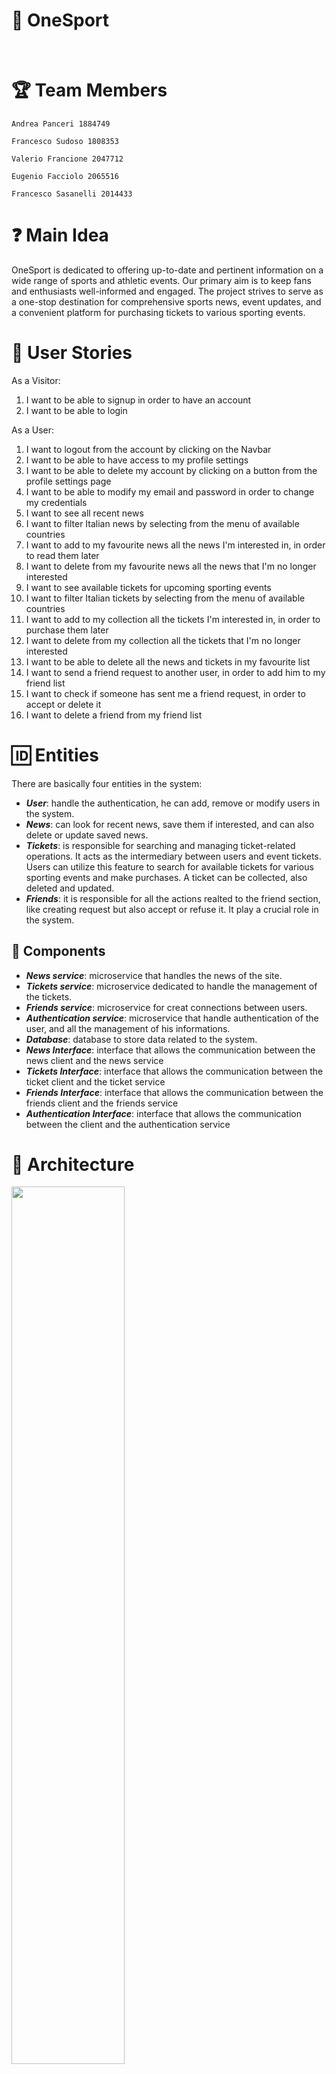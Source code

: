 # 🎯 OneSport

<br/>

# 🏆 Team Members

```
Andrea Panceri 1884749

Francesco Sudoso 1808353

Valerio Francione 2047712

Eugenio Facciolo 2065516

Francesco Sasanelli 2014433
```

# ❓ Main Idea

OneSport is dedicated to offering up-to-date and pertinent information on a wide range of sports and athletic events. Our primary aim is to keep fans and enthusiasts well-informed and engaged. The project strives to serve as a one-stop destination for comprehensive sports news, event updates, and a convenient platform for purchasing tickets to various sporting events.

# 👤 User Stories

As a Visitor:

1. I want to be able to signup in order to have an account 
2. I want to be able to login

As a User:

1. I want to logout from the account by clicking on the Navbar
2. I want to be able to have access to my profile settings
3. I want to be able to delete my account by clicking on a button from the profile settings page
4. I want to be able to modify my email and password in order to change my credentials
5. I want to see all recent news
6. I want to filter Italian news by selecting from the menu of available countries 
7. I want to add to my favourite news all the news I'm interested in, in order to read them later
8. I want to delete from my favourite news all the news that I'm no longer interested 
9. I want to see available tickets for upcoming sporting events
10. I want to filter Italian tickets by selecting from the menu of available countries 
11. I want to add to my collection all the tickets I'm interested in, in order to purchase them later
12. I want to delete from my collection all the tickets that I'm no longer interested 
13. I want to be able to delete all the news and tickets in my favourite list
14. I want to send a friend request to another user, in order to add him to my friend list
15. I want to check if someone has sent me a friend request, in order to accept or delete it
16. I want to delete a friend from my friend list

# 🆔 Entities

There are basically four entities in the system:

- **_User_**: handle the authentication, he can add, remove or modify users in the system.
- **_News_**: can look for recent news, save them if interested, and can also delete or update saved news.
- **_Tickets_**: is responsible for searching and managing ticket-related operations. It acts as the intermediary between users and event tickets. Users can utilize this feature to search for available tickets for various sporting events and make purchases. A ticket can be collected, also deleted and updated.
- **_Friends_**: it is responsible for all the actions realted to the friend section, like creating request but also accept or refuse it. It play a crucial role in the system.

## 📁 Components

- **_News service_**: microservice that handles the news of the site.
- **_Tickets service_**: microservice dedicated to handle the management of the tickets.
- **_Friends service_**: microservice for creat connections between users.
- **_Authentication service_**: microservice that handle authentication of the user, and all the management of his informations.
- **_Database_**: database to store data related to the system.
- **_News Interface_**: interface that allows the communication between the news client and the news service
- **_Tickets Interface_**: interface that allows the communication between the ticket client and the ticket service
- **_Friends Interface_**: interface that allows the communication between the friends client and the friends service
- **_Authentication Interface_**: interface that allows the communication between the client and the authentication service

# 🏬 Architecture

<div>
   <img src="Documentation/architecture.jpg" width=60% style="display:inline-block; margin-right: 2%;"/>
</div>

## 🔐 DB Structure

**_user_**:
| **_id_** | name | email | role | password |
| --- | --- | --- | --- | --- |

**_news_**:
| **_id_** | title | author | urlToImage | urlToImage | user_id | url |
| --- | --- | --- | --- | --- | --- | --- |

**_tickets_**:
| **_id_** | name | info | promoter | urlToImage | localDate | user_id | url |
| --- | -------- | ---------- | -------- | ----- | ----- | ----- | ----- |

**_friends_**:
| **_id_** | user_id | friend_id | status |
| --- | --- | --- | --- |

## 📝 Authentication api documentation

- GET /users/

Returns all the users of the application.

- GET /users/[user_id]

   Returns the user with ID=[user_id].

> Example: <authentication_service_url>/user/1
> Gets the user with ID=1

- GET /users/get_by_email/[email]

   Return the user with the email=[email].

- GET /users/checkToken
   
   Check if the current user has a valid token, or it is expired.

- POST /users/login

   Handle the login for the current user, generating as response a token.

Format of json body:
{
"email": "massimo.mecella@uniroma1.it",
"password" = "Laboratorio2023#",
"remember" = true
}

- POST /users/signup

  Create a new user using the inserted information, return a message that confirm the action.

  Format of json body:
  {
  "email": "massimo.mecella@uniroma1.it",
  "name": "Massimo",
  "password": "Laboratorio2023#"
  }

- POST /users/logout

   Remove the token for the logged user, and execute the logout from current session, return a confirmation message.
   
   Format of json body:
   {
   "user_id": 4
   }

- PUT /users/[user_id]/edit

Update the information of user with ID=[user_id], and return the json of the updated user.

   Format of json body:
   {
   "email": "massimo.mecella@diag.it",
   "name": "Massimo",
   "password": "Laboratorio2023%"
   }

- DELETE /users/[user_id]

   Delete the user with ID=[user_id].

## 📰 News api documentation

- GET /news/

   Returns all latest sports news, using an external API, can be applied filters:
   
   - country: The country code where news is to be searched.
   - q: A keyword that the news must contain.
   - pageSize: The number of results per page.
   - page: The desired number of pages for result delivery.
   
   > Example: <news_service_url>/news/?country=IT&pageSize=20&page=4&q=Roma
   > Gets all the latest news related to Roma, from Italian sources.

- GET /news/[user_id]

   Returns all news saved by user with ID=[user_id].

   > Example: <news_service_url>/news/1
   > Gets all the saved news by user with ID=1

- POST /news/create

  Save a news for a user, adding also the linked information and return the json of the news created.

  Format of json body:
  {
  "title":"Lukaku scappa, Zapata lo riprende: un punto a testa per Torino e Roma",
  "author":"Gazzetta dello sport",
  "urlToImage":"https://dimages2.gazzettaobjects.it/files/image_618_349/files/fp/uploads/2023/09/24/65109e6a86b68.r_d.1362-736-2270.jpeg",
  "published_at":"2023-09-25",
  "user_id":"4",
  "url":"https://www.gazzetta.it/Calcio/Serie-A/Torino/24-09-2023/torino-roma-1-1-lukaku-scappa-zapata-lo-riprende.shtml"
  }

- DELETE /news/[news_id]

   Deletes the news with ID=[news_id].

- DELETE /news/[user_id]/all

   Deletes all the news saved by user with ID=[user_id].

## 🎫 Tickets api documentation

- GET /tickets/

   Returns all tickets for upcoming events, using an external API, can be applied filters:
   
   - countryCode: The country code where tickets are to be searched.
   - keyword: A word related to the desired event.
   - size: the size of results.
   - page: The desired number of pages for result delivery.
   
   > Example: <tickets_service_url>/tickets/?countryCode=US&size=100&page=4
   > Gets all the upcoming events in US, maximum 100 reuslts in 4 pages.

- GET /tickets/[user_id]

   Returns all tickets collected by user with ID=[user_id].
   
   > Example: <tickets_service_url>/tickets/1
   > Gets all the collected tickets by user with ID=1

- POST /tickets/collect

  Generate the collection of a ticket for a user, adding also the linked information and return the json of the ticket created.

  Format of json body:
  {
  "name":"Portland Trail Blazers vs. Phoenix Suns",
  "info":"Bags and full-length umbrellas are not allowed in the arena. Exclusions apply for medical bags, children's bags and clutches 5X8\" or smaller. Bag check is available.",
  "urlToImage":"https://s1.ticketm.net/dam/a/68b/e6113bdd-2bdf-46d8-bfa9-c32b09b9768b_RECOMENDATION_16_9.jpg",
  "promoter": "GG",
  "localDate":"2023-10-12",
  "user_id":"4",
  "url":"https://www.ticketmaster.com/portland-trail-blazers-vs-phoenix-suns-portland-oregon-10-12-2023/event/0F005F08E2256F5E"
  }

- DELETE /tickets/[ticket_id]/cancel_friend

   Deletes the ticket with ID=[ticket_id].

- DELETE /tickets/[user_id]/all

   Deletes all the tickets collected by user with ID=[user_id].

## 👥 Friends api documentation

- GET /friends/[user_id]

   Returns all friend of the user associeted to [user_id].
   
   > Example: <friend_service_url>/friends/1
   > Gets all the friends of user with ID=1

- GET /friends/requests/[friend_id]

   Returns all requests recieved by the user associeted to [friend_id].
   
   > Example: <friend_service_url>/friends/requests/1
   > Gets all the requests recieved by user with ID=1

- POST /friends/create_request

  create a request of friendship by user [user_id] for another one [friend_id], and return the json of the friendhip created.

  Format of json body:
  {
  "user_id": 2,
  "friend_id": 4
  }

- PUT /friends/[int:request_id]/accept_request

   Update the request with ID=request_id, changing status to 'accepted'.

- DELETE /friends/[friend_id]/cancel_friend

   Deletes friendship with given id.

- DELETE /friends/[request_id]/delete_request

   Deletes request of friendship with given id.
